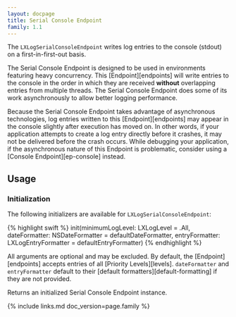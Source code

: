 ```yaml
---
layout: docpage
title: Serial Console Endpoint
family: 1.1
---
```


The `LXLogSerialConsoleEndpoint` writes log entries to the console (stdout) on a first-in-first-out basis.

The Serial Console Endpoint is designed to be used in environments featuring heavy concurrency. This [Endpoint][endpoints] will write entries to the console in the order in which they are received **without** overlapping entries from multiple threads. The Serial Console Endpoint does some of its work asynchronously to allow better logging performance.

Because the Serial Console Endpoint takes advantage of asynchronous technologies, log entries written to this [Endpoint][endpoints] may appear in the console slightly after execution has moved on. In other words, if your application attempts to create a log entry directly before it crashes, it may not be delivered before the crash occurs. While debugging your application, if the asynchronous nature of this Endpoint is problematic, consider using a [Console Endpoint][ep-console] instead.

## Usage

### Initialization

The following initializers are available for `LXLogSerialConsoleEndpoint`:

{% highlight swift %}
init(minimumLogLevel: LXLogLevel = .All, dateFormatter: NSDateFormatter = defaultDateFormatter, entryFormatter: LXLogEntryFormatter = defaultEntryFormatter)
{% endhighlight %}

All arguments are optional and may be excluded. By default, the [Endpoint][endpoints] accepts entries of all [Priority Levels][levels]. `dateFormatter` and `entryFormatter` default to their [default formatters][default-formatting] if they are not provided.

Returns an initialized Serial Console Endpoint instance.


{% include links.md doc_version=page.family %}
